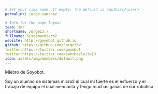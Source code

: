 ```yaml
---
# Set your link name. If empty, the default is /authors/<user>
permalink: jorge-sanchez

# Info for the page layout
team: smr
shortname: Jorge13;)
fullname: Sistemasmicro2
website: http://goyobot.github.io
github: https://github.com/Jorge13v
twitter:https://twitter.com/goyobot
twitter:https://twitter.com/sanchezleite13
icon: assets/img/members/default.png
---
```


Miebro de Goyobot.
  
Soy un alumno de sistemas micro2 el cual mi fuerte es el esfuerzo y el trabajo de equipo el cual mencanta y tengo muchas ganas de dar robotica 

